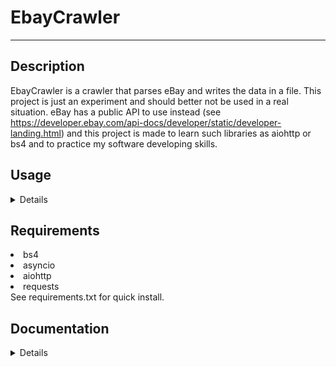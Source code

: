 # EbayCrawler
***
## Description
EbayCrawler is a crawler that parses eBay and writes the data in a file. This project is just an experiment and should better not be used in a real situation. eBay has a public API to use instead (see https://developer.ebay.com/api-docs/developer/static/developer-landing.html) and this project is made to learn such libraries as aiohttp or bs4 and to practice my software developing skills.

## Usage
<details>
    ```
    main.py [-h] --urls URLS [URLS ...] --mode {list} [--file-path [FILE_PATH]]
    ```
    `--urls` or `-u` - required argument that represents urls that have to be passed, e.g.
    ```
    --urls https://www.ebay.com/b/Cars-Trucks/6001/bn_1865117 https://www.ebay.com/b/adidas/bn_21818843
    ```
    `--mode` or `-m` - required argument that represents the mode in which the provided urls should be parsed e.g.
    ```
    --mode=list
    ```
    or
    ```
    -m=card
    ```
    `--file-path` or `-fp` - optional argument that represents the path where the table with parsed items is saved (./saved_documents/<current_datetime> by default) e.g.
    ```
    --file-path=./my_folder/test.xlsx
    ```
    Supported file formats:
    <li>xlsx</li>
</details>

## Requirements
<li>bs4</li>
<li>asyncio</li>
<li>aiohttp</li>
<li>requests</li>
See requirements.txt for quick install. 

## Documentation
<details>
    WIP
</details>
